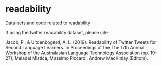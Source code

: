 # readability
Data-sets and code related to readability


If using the twitter readability dataset, please cite:

Jacob, P., & Uitdenbogerd, A. L. (2019). Readability of Twitter Tweets for Second Language Learners. In Proceedings of the The 17th Annual Workshop of the Australasian Language Technology Association (pp. 19-27), Meladel Mistica, Massimo Piccardi, Andrew MacKinlay (Editors).
